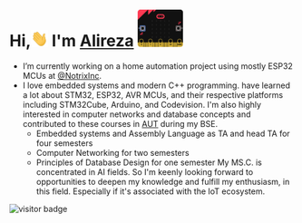 # Hi,<img src="https://raw.githubusercontent.com/ABSphreak/ABSphreak/master/gifs/Hi.gif" width="30px" /> I'm <a href="https://github.com/A-R-S-D/">Alireza</a> <img width="80" src="https://github.com/A-R-S-D/A-R-S-D/blob/cf82969a1602ee72bb20cce6744187f8924fab69/resources/gifs/microbit-happy-face.gif">
- I’m currently working on a home automation project using mostly ESP32 MCUs at <a href="https://github.com/NotrixInc">@NotrixInc<a/>.
- I love embedded systems and modern C++ programming. have learned a lot about STM32, ESP32, AVR MCUs, and their respective platforms including STM32Cube, Arduino, and Codevision. I'm also highly interested in computer networks and database concepts and contributed to these courses in <a href="https://aut.ac.ir/en/">AUT</a> during my BSE.
  - Embedded systems and Assembly Language as TA and head TA for four semesters
  - Computer Networking for two semesters
  - Principles of Database Design for one semester
My MS.C. is concentrated in AI fields. So I'm keenly looking forward to opportunities to deepen my knowledge and fulfill my enthusiasm, in this field. Especially if it's associated with the IoT ecosystem.


<p  align="left"><img src="https://visitor-badge.glitch.me/badge?page_id=A-R-S-D.readme.md&left_color=green&right_color=red" alt="visitor badge"/>
                
